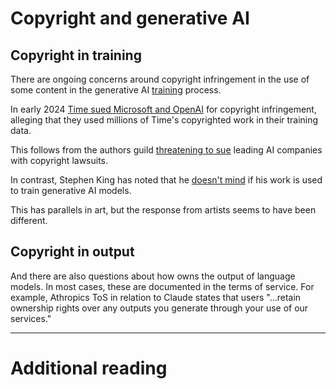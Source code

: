 # Copyright and generative AI

## Copyright in training


There are ongoing concerns around copyright infringement in the use of some content in the generative AI [training](./training.md) process.

In early 2024 [Time sued Microsoft and OpenAI](https://the-decoder.com/times-sues-microsoft-openai-for-copyright-infringement/) for copyright infringement, alleging that they used millions of Time's copyrighted work in their training data.

This follows from the authors guild [threatening to sue](https://the-decoder.com/authors-guild-threatens-leading-ai-companies-with-another-copyright-lawsuit/) leading AI companies with copyright lawsuits.

In contrast, Stephen King has noted that he [doesn't mind](https://the-decoder.com/stephen-king-wont-object-to-his-work-being-used-to-train-ai-systems/) if his work is used to train generative AI models.

This has parallels in art, but the response from artists seems to have been different.


## Copyright in output

And there are also questions about how owns the output of language models. In most cases, these are documented in the terms of service. For example, Athropics ToS in relation to Claude states that users "...retain ownership rights over any outputs you generate through your use of our services."

---

# Additional reading


